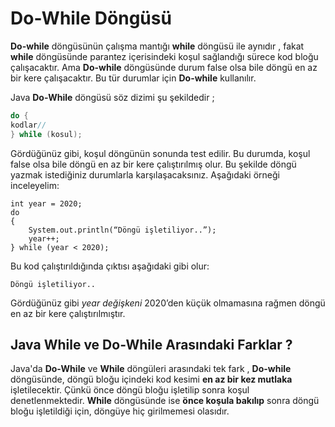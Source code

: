 # Do-While Döngüsü

**Do-while** döngüsünün çalışma mantığı **while** döngüsü ile aynıdır , fakat **while** döngüsünde parantez içerisindeki koşul sağlandığı sürece kod bloğu çalışacaktır. Ama **Do-while** döngüsünde durum false olsa bile döngü en az bir kere çalışacaktır. Bu tür durumlar için **Do-while** kullanılır.

Java **Do-While** döngüsü söz dizimi şu şekildedir ;

```java
do {
kodlar//
} while (kosul);
```

Gördüğünüz gibi, koşul döngünün sonunda test edilir. Bu durumda, koşul false olsa bile döngü en az bir kere çalıştırılmış olur. Bu şekilde döngü yazmak istediğiniz durumlarla karşılaşacaksınız. Aşağıdaki örneği inceleyelim:

```
int year = 2020;
do
{
	System.out.println(“Döngü işletiliyor..”);
	year++;
} while (year < 2020);
```

Bu kod çalıştırıldığında çıktısı aşağıdaki gibi olur:

```
Döngü işletiliyor..
```

Gördüğünüz gibi *year değişkeni* 2020’den küçük olmamasına rağmen döngü en az bir kere çalıştırılmıştır.

## Java **While** ve **Do-While** Arasındaki Farklar ?

Java'da **Do-While** ve **While** döngüleri arasındaki tek fark , **Do-while** döngüsünde, döngü bloğu içindeki kod kesimi **en az bir kez mutlaka** işletilecektir. Çünkü önce döngü bloğu işletilip sonra koşul denetlenmektedir. **While** döngüsünde ise **önce koşula bakılıp** sonra döngü bloğu işletildiği için, döngüye hiç girilmemesi olasıdır.